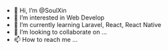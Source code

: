- 👋 Hi, I’m @SoulXin
- 👀 I’m interested in Web Develop
- 🌱 I’m currently learning Laravel, React, React Native
- 💞️ I’m looking to collaborate on ...
- 📫 How to reach me ...

<!---
SoulXin/SoulXin is a ✨ special ✨ repository because its `README.md` (this file) appears on your GitHub profile.
You can click the Preview link to take a look at your changes.
--->
